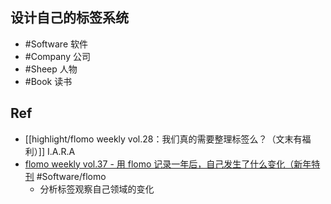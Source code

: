 
## 设计自己的标签系统

- #Software 软件
- #Company 公司
- #Sheep 人物
- #Book 读书

## Ref

- [[highlight/flomo weekly vol.28：我们真的需要整理标签么？（文末有福利）]] I.A.R.A
- [flomo weekly vol.37 - 用 flomo 记录一年后，自己发生了什么变化（新年特刊](https://mp.weixin.qq.com/s/9A_XLmUTRAYRKtfnow3_Rw) #Software/flomo
	- 分析标签观察自己领域的变化